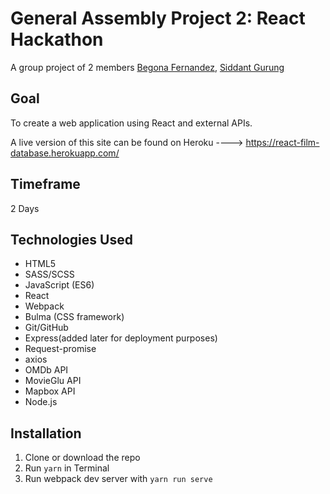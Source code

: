 # General Assembly Project 2: React Hackathon

A group project of 2 members [Begona Fernandez](https://github.com/aguairon), [Siddant Gurung](https://github.com/Siddant)

## Goal 

To create a web application using React and external APIs.

A live version of this site can be found on Heroku ----> https://react-film-database.herokuapp.com/


<!-- A group project working in with another General Assembly student to create a React web application, across two days. The concept of the project was to get familiarise working with API. The project interacted with the OMDB API to fetch data about movies and display it on the web. This project was paired coded, so the coding was divided equally. The feature I implemented was using the Mapbox API to display cinemas around your location, after fetching the data from the Movieglue API. -->


## Timeframe
2 Days

## Technologies Used
* HTML5
* SASS/SCSS
* JavaScript (ES6)
* React
* Webpack
* Bulma (CSS framework)
* Git/GitHub
* Express(added later for deployment purposes)
* Request-promise
* axios
* OMDb API
* MovieGlu API
* Mapbox API 
* Node.js

## Installation
1. Clone or download the repo
2. Run ```yarn``` in Terminal
3. Run webpack dev server with ```yarn run serve```